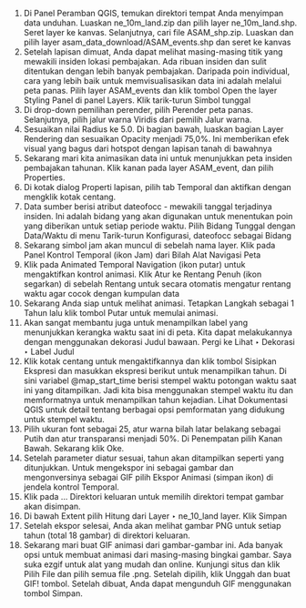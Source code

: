 1.	Di Panel Peramban QGIS, temukan direktori tempat Anda menyimpan data unduhan. Luaskan ne_10m_land.zip dan pilih layer ne_10m_land.shp. Seret layer ke kanvas. Selanjutnya, cari file ASAM_shp.zip. Luaskan dan pilih layer asam_data_download/ASAM_events.shp dan seret ke kanvas
2.	Setelah lapisan dimuat, Anda dapat melihat masing-masing titik yang mewakili insiden lokasi pembajakan. Ada ribuan insiden dan sulit ditentukan dengan lebih banyak pembajakan. Daripada poin individual, cara yang lebih baik untuk memvisualisasikan data ini adalah melalui peta panas. Pilih layer ASAM_events dan klik tombol Open the layer Styling Panel di panel Layers. Klik tarik-turun Simbol tunggal
3.	Di drop-down pemilihan perender, pilih Perender peta panas. Selanjutnya, pilih jalur warna Viridis dari pemilih Jalur warna.
4.	Sesuaikan nilai Radius ke 5.0. Di bagian bawah, luaskan bagian Layer Rendering dan sesuaikan Opacity menjadi 75,0%. Ini memberikan efek visual yang bagus dari hotspot dengan lapisan tanah di bawahnya
5.	Sekarang mari kita animasikan data ini untuk menunjukkan peta insiden pembajakan tahunan. Klik kanan pada layer ASAM_event, dan pilih Properties.
6.	Di kotak dialog Properti lapisan, pilih tab Temporal dan aktifkan dengan mengklik kotak centang.
7.	Data sumber berisi atribut dateofocc - mewakili tanggal terjadinya insiden. Ini adalah bidang yang akan digunakan untuk menentukan poin yang diberikan untuk setiap periode waktu. Pilih Bidang Tunggal dengan Data/Waktu di menu Tarik-turun Konfigurasi, dateofocc sebagai Bidang
8.	Sekarang simbol jam akan muncul di sebelah nama layer. Klik pada Panel Kontrol Temporal (ikon Jam) dari Bilah Alat Navigasi Peta
9.	Klik pada Animated Temporal Navigation (ikon putar) untuk mengaktifkan kontrol animasi. Klik Atur ke Rentang Penuh (ikon segarkan) di sebelah Rentang untuk secara otomatis mengatur rentang waktu agar cocok dengan kumpulan data
10.	Sekarang Anda siap untuk melihat animasi. Tetapkan Langkah sebagai 1 Tahun lalu klik tombol Putar untuk memulai animasi.
11.	Akan sangat membantu juga untuk menampilkan label yang menunjukkan kerangka waktu saat ini di peta. Kita dapat melakukannya dengan menggunakan dekorasi Judul bawaan. Pergi ke Lihat ‣ Dekorasi ‣ Label Judul
12.	Klik kotak centang untuk mengaktifkannya dan klik tombol Sisipkan Ekspresi dan masukkan ekspresi berikut untuk menampilkan tahun. Di sini variabel @map_start_time berisi stempel waktu potongan waktu saat ini yang ditampilkan. Jadi kita bisa menggunakan stempel waktu itu dan memformatnya untuk menampilkan tahun kejadian. Lihat Dokumentasi QGIS untuk detail tentang berbagai opsi pemformatan yang didukung untuk stempel waktu.
13.	Pilih ukuran font sebagai 25, atur warna bilah latar belakang sebagai Putih dan atur transparansi menjadi 50%. Di Penempatan pilih Kanan Bawah. Sekarang klik Oke.
14.	Setelah parameter diatur sesuai, tahun akan ditampilkan seperti yang ditunjukkan. Untuk mengekspor ini sebagai gambar dan mengonversinya sebagai GIF pilih Ekspor Animasi (simpan ikon) di jendela kontrol Temporal.
15.	Klik pada ... Direktori keluaran untuk memilih direktori tempat gambar akan disimpan.
16.	Di bawah Extent pilih Hitung dari Layer ‣ ne_10_land layer. Klik Simpan
17.	Setelah ekspor selesai, Anda akan melihat gambar PNG untuk setiap tahun (total 18 gambar) di direktori keluaran.
18.	Sekarang mari buat GIF animasi dari gambar-gambar ini. Ada banyak opsi untuk membuat animasi dari masing-masing bingkai gambar. Saya suka ezgif untuk alat yang mudah dan online. Kunjungi situs dan klik Pilih File dan pilih semua file .png. Setelah dipilih, klik Unggah dan buat GIF! tombol. Setelah dibuat, Anda dapat mengunduh GIF menggunakan tombol Simpan.
